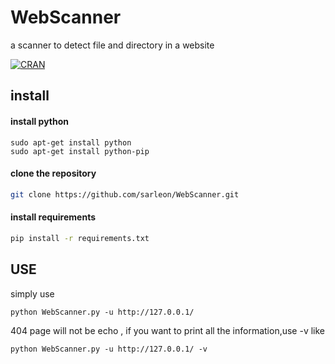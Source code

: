# WebScanner
a  scanner to detect  file and directory  in a website


[![CRAN](https://img.shields.io/cran/l/devtools.svg)]()



## install

#### install python
```
sudo apt-get install python
sudo apt-get install python-pip
```
#### clone the repository
``` bash
git clone https://github.com/sarleon/WebScanner.git

```
#### install requirements
``` bash
pip install -r requirements.txt

```


## USE

simply use 
```
python WebScanner.py -u http://127.0.0.1/  
```

404 page will not be echo , if you want to print all the information,use -v like

```
python WebScanner.py -u http://127.0.0.1/ -v  
```
